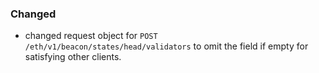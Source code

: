 ### Changed

- changed request object for `POST /eth/v1/beacon/states/head/validators` to omit the field if empty for satisfying other clients.